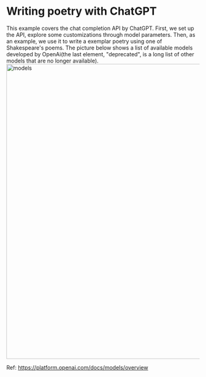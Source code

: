# Writing poetry with ChatGPT
This example covers the chat completion API by ChatGPT.
First, we set up the API, explore some customizations through model parameters.
Then, as an example, we use it to write a exemplar poetry using one of Shakespeare's poems.
The picture below shows a list of available models developed by OpenAi(the last element, "deprecated", is a long list of other models that are no longer available).
<img width="771" alt="models" src="https://github.com/sajadahmadia/LLMs/assets/61582647/2b366ee1-8041-4683-9d0e-47d8e0b8c2c5">

Ref: https://platform.openai.com/docs/models/overview

